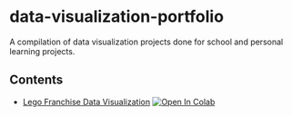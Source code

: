 # data-visualization-portfolio
A compilation of data visualization projects done for school and personal learning projects.

## Contents
- [Lego Franchise Data Visualization]() 
 [![Open In Colab](https://colab.research.google.com/assets/colab-badge.svg)](https://colab.research.google.com/drive/1ao-VQX0I5gXe5Sf59w0AtHDklJnr7rAP?usp=sharing)
